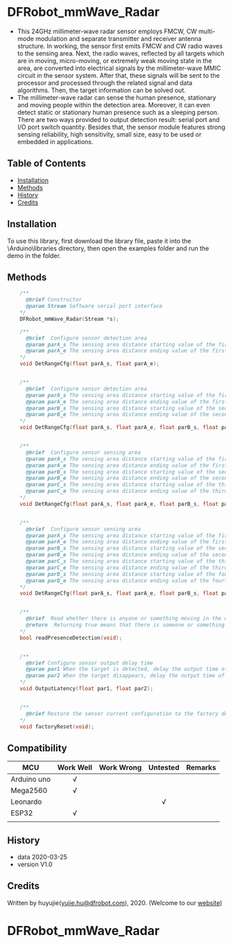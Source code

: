 # DFRobot_mmWave_Radar
- This 24GHz millimeter-wave radar sensor employs FMCW, CW multi-mode modulation and separate transmitter and receiver antenna structure. In working, the sensor first emits FMCW and CW radio waves to the sensing area. Next, the radio waves, reflected by all targets which are in moving, micro-moving, or extremely weak moving state in the area, are converted into electrical signals by the millimeter-wave MMIC circuit in the sensor system. After that, these signals will be sent to the processor and processed through the related signal and data algorithms. Then, the target information can be solved out.
- The millimeter-wave radar can sense the human presence, stationary and moving people within the detection area. Moreover, it can even detect static or stationary human presence such as a sleeping person. There are two ways provided to output detection result: serial port and I/O port switch quantity. Besides that, the sensor module features strong sensing reliability, high sensitivity, small size, easy to be used or embedded in applications.

## Table of Contents

* [Installation](#installation)
* [Methods](#methods)
* [History](#history)
* [Credits](#credits)

## Installation

To use this library, first download the library file, paste it into the \Arduino\libraries directory, then open the examples folder and run the demo in the folder.

## Methods

```C++
    /**
      @brief Constructor
      @param Stream Software serial port interface 
    */
    DFRobot_mmWave_Radar(Stream *s);

    /**
      @brief  Configure sensor detection area
      @param parA_s The sensing area distance starting value of the first segment, unit: m 
      @param parA_e The sensing area distance ending value of the first segment, unit: m(Must be greater than the starting value of the current sensing distance area) 
    */
    void DetRangeCfg(float parA_s, float parA_e);


    /**
      @brief  Configure sensor detection area 
      @param parA_s The sensing area distance starting value of the first segment, unit: m
      @param parA_e The sensing area distance ending value of the first segment, unit: m(Must be greater than the starting value of the current sensing distance area) 
      @param parB_s The sensing area distance starting value of the second segment, unit: m(Must be greater than the ending value of the previous segment sensing area)
      @param parB_e The sensing area distance ending value of the second segment, unit: m(Must be greater than the starting value of the current sensing area)
    */
    void DetRangeCfg(float parA_s, float parA_e, float parB_s, float parB_e);


    /**
      @brief  Configure sensor sensing area
      @param parA_s The sensing area distance starting value of the first segment, unit: m
      @param parA_e The sensing area distance ending value of the first segment, unit: m(Must be greater than the starting value of the current sensing distance area)
      @param parB_s The sensing area distance starting value of the second segment, unit: m(Must be greater than the ending value of the previous segment sensing area)
      @param parB_e The sensing area distance ending value of the second segment, unit: m(Must be greater than the starting value of the current sensing area)
      @param parC_s The sensing area distance starting value of the third segment, unit: m(Must be greater than the ending value of the previous segment sensing area)
      @param parC_e The sensing area distance ending value of the third segment, unit: m(Must be greater than the starting value of the current sensing area)
    */
    void DetRangeCfg(float parA_s, float parA_e, float parB_s, float parB_e, float parC_s, float parC_e);


    /**
      @brief  Configure sensor sensing area
      @param parA_s The sensing area distance starting value of the first segment, unit: m
      @param parA_e The sensing area distance ending value of the first segment, unit: m(Must be greater than the starting value of the current sensing distance area)
      @param parB_s The sensing area distance starting value of the second segment, unit: m(Must be greater than the ending value of the previous segment sensing area)
      @param parB_e The sensing area distance ending value of the second segment, unit: m(Must be greater than the starting value of the current sensing area)
      @param parC_s The sensing area distance starting value of the third segment, unit: m(Must be greater than the ending value of the previous segment sensing area)
      @param parC_e The sensing area distance ending value of the third segment, unit: m(Must be greater than the starting value of the current sensing area)
      @param parD_s The sensing area distance starting value of the fourth segment, unit: m(Must be greater than the ending value of the previous segment sensing area)
      @param parD_e The sensing area distance ending value of the fourth segment, unit: m(Must be greater than the starting value of the current sensing area)
    */
    void DetRangeCfg(float parA_s, float parA_e, float parB_s, float parB_e, float parC_s, float parC_e, float parD_s, float parD_e);


    /**
      @brief  Read whether there is anyone or something moving in the detection range
      @return  Returning true means that there is someone or something moving in the detection range; returning false represents the oppsite. 
    */
    bool readPresenceDetection(void);


    /**
      @brief Configure sensor output delay time 
      @param par1 When the target is detected, delay the output time of the sensing result, range: 0~1638.375, unit: s 
      @param par2 When the target disappears, delay the output time of the sensing result, range: 0~1638.375, unit: s 
    */
    void OutputLatency(float par1, float par2);


    /**
      @brief Restore the sensor current configuration to the factory default value  
    */
    void factoryReset(void);
```

## Compatibility

| MCU           | Work Well | Work Wrong | Untested | Remarks |
| ------------- | :-------: | :--------: | :------: | ------- |
| Arduino uno   |     √     |            |          |         |
| Mega2560      |     √     |            |          |         |
| Leonardo      |           |            |      √   |         |
| ESP32         |     √     |            |          |         |
|               |           |            |          |         |


## History

- data 2020-03-25
- version V1.0


## Credits

Written by huyujie(yujie.hu@dfrobot.com), 2020. (Welcome to our [website](https://www.dfrobot.com/))

# DFRobot_mmWave_Radar
